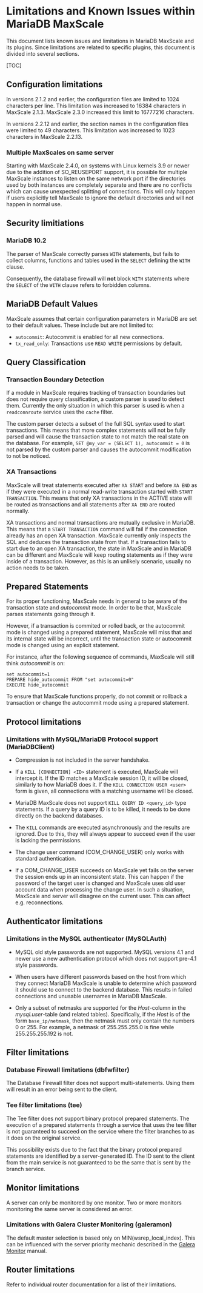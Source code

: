 # Limitations and Known Issues within MariaDB MaxScale

This document lists known issues and limitations in MariaDB MaxScale and its
plugins. Since limitations are related to specific plugins, this document is
divided into several sections.

[TOC]

## Configuration limitations

In versions 2.1.2 and earlier, the configuration files are limited to 1024
characters per line. This limitation was increased to 16384 characters in
MaxScale 2.1.3. MaxScale 2.3.0 increased this limit to 16777216 characters.

In versions 2.2.12 and earlier, the section names in the configuration files
were limited to 49 characters. This limitation was increased to 1023 characters
in MaxScale 2.2.13.

### Multiple MaxScales on same server

Starting with MaxScale 2.4.0, on systems with Linux kernels 3.9 or newer due to
the addition of SO_REUSEPORT support, it is possible for multiple MaxScale
instances to listen on the same network port if the directories used by both
instances are completely separate and there are no conflicts which can cause
unexpected splitting of connections. This will only happen if users explicitly
tell MaxScale to ignore the default directories and will not happen in normal
use.

## Security limitiations

### MariaDB 10.2

The parser of MaxScale correctly parses `WITH` statements, but fails to
collect columns, functions and tables used in the `SELECT` defining the
`WITH` clause.

Consequently, the database firewall will **not** block `WITH` statements
where the `SELECT` of the `WITH` clause refers to forbidden columns.

## MariaDB Default Values

MaxScale assumes that certain configuration parameters in MariaDB are set to
their default values. These include but are not limited to:

* `autocommit`: Autocommit is enabled for all new connections.
* `tx_read_only`: Transactions use `READ WRITE` permissions by default.

## Query Classification

### Transaction Boundary Detection

If a module in MaxScale requires tracking of transaction boundaries but does not
require query classification, a custom parser is used to detect them. Currently
the only situation in which this parser is used is when a `readconnroute`
service uses the `cache` filter.

The custom parser detects a subset of the full SQL syntax used to start
transactions. This means that more complex statements will not be fully parsed
and will cause the transaction state to not match the real state on the
database. For example, `SET @my_var = (SELECT 1), autocommit = 0` is not parsed
by the custom parser and causes the autocommit modification to not be noticed.

### XA Transactions

MaxScale will treat statements executed after `XA START` and before `XA END` as
if they were executed in a normal read-write transaction started with `START
TRANSACTION`. This means that only XA transactions in the ACTIVE state will be
routed as transactions and all statements after `XA END` are routed normally.

XA transactions and normal transactions are mutually exclusive in MariaDB. This
means that a `START TRANSACTION` command will fail if the connection already has
an open XA transaction. MaxScale currently only inspects the SQL and deduces the
transaction state from that. If a transaction fails to start due to an open XA
transaction, the state in MaxScale and in MariaDB can be different and MaxScale
will keep routing statements as if they were inside of a transaction. However,
as this is an unlikely scenario, usually no action needs to be taken.

## Prepared Statements

For its proper functioning, MaxScale needs in general to be aware of the
transaction state and _autocommit_ mode. In order to be that, MaxScale
parses statements going through it.

However, if a transaction is commited or rolled back, or the autocommit
mode is changed using a prepared statement, MaxScale will miss that and its
internal state will be incorrect, until the transaction state or autocommit
mode is changed using an explicit statement.

For instance, after the following sequence of commands, MaxScale will still
think _autocommit_ is on:
```
set autocommit=1
PREPARE hide_autocommit FROM "set autocommit=0"
EXECUTE hide_autocommit
```

To ensure that MaxScale functions properly, do not commit or rollback a
transaction or change the autocommit mode using a prepared statement.

## Protocol limitations

### Limitations with MySQL/MariaDB Protocol support (MariaDBClient)

* Compression is not included in the server handshake.

* If a `KILL [CONNECTION] <ID>` statement is executed, MaxScale will intercept
  it. If the ID matches a MaxScale session ID, it will be closed, similarly to
  how MariaDB does it. If the `KILL CONNECTION USER <user>` form is given, all
  connections with a matching username will be closed.

* MariaDB MaxScale does not support `KILL QUERY ID <query_id>` type
  statements. If a query by a query ID is to be killed, it needs to be done
  directly on the backend databases.

* The `KILL` commands are executed asynchronously and the results are
  ignored. Due to this, they will always appear to succeed even if the user is
  lacking the permissions.

* The change user command (COM_CHANGE_USER) only works with standard
  authentication.

* If a COM_CHANGE_USER succeeds on MaxScale yet fails on the server the session
  ends up in an inconsistent state. This can happen if the password of the
  target user is changed and MaxScale uses old user account data when processing
  the change user. In such a situation, MaxScale and server will disagree on the
  current user. This can affect e.g. reconnections.

## Authenticator limitations

### Limitations in the MySQL authenticator (MySQLAuth)

* MySQL old style passwords are not supported. MySQL versions 4.1 and newer use
a new authentication protocol which does not support pre-4.1 style passwords.

* When users have different passwords based on the host from which they connect
MariaDB MaxScale is unable to determine which password it should use to connect
to the backend database. This results in failed connections and unusable
usernames in MariaDB MaxScale.

* Only a subset of netmasks are supported for the *Host*-column in the
*mysql.user*-table (and related tables). Specifically, if the *Host* is of the
form `base_ip/netmask`, then the netmask must only contain the numbers 0 or 255.
For example, a netmask of 255.255.255.0 is fine while 255.255.255.192 is not.

## Filter limitations

### Database Firewall limitations (dbfwfilter)

The Database Firewall filter does not support multi-statements. Using them will
result in an error being sent to the client.

### Tee filter limitations (tee)

The Tee filter does not support binary protocol prepared statements. The
execution of a prepared statements through a service that uses the tee filter is
not guaranteed to succeed on the service where the filter branches to as it does
on the original service.

This possibility exists due to the fact that the binary protocol prepared
statements are identified by a server-generated ID. The ID sent to the client
from the main service is not guaranteed to be the same that is sent by the
branch service.

## Monitor limitations

A server can only be monitored by one monitor. Two or more monitors monitoring
the same server is considered an error.

### Limitations with Galera Cluster Monitoring (galeramon)

The default master selection is based only on MIN(wsrep_local_index). This
can be influenced with the server priority mechanic described in the
[Galera Monitor](../Monitors/Galera-Monitor.md) manual.

## Router limitations

Refer to individual router documentation for a list of their limitations.
